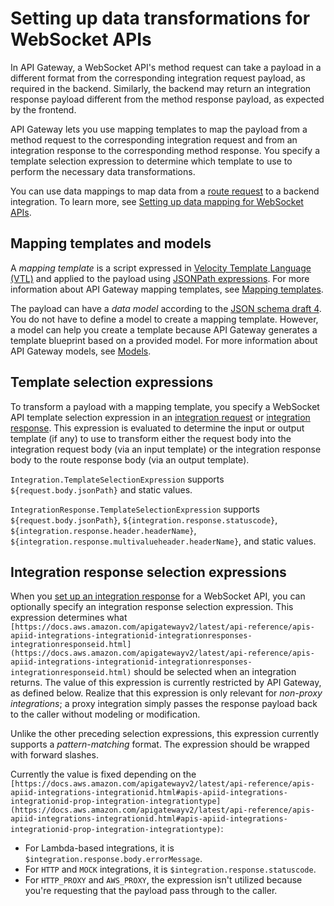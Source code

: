 # Setting up data transformations for WebSocket APIs<a name="websocket-api-data-transformations"></a>

In API Gateway, a WebSocket API's method request can take a payload in a different format from the corresponding integration request payload, as required in the backend\. Similarly, the backend may return an integration response payload different from the method response payload, as expected by the frontend\. 

API Gateway lets you use mapping templates to map the payload from a method request to the corresponding integration request and from an integration response to the corresponding method response\. You specify a template selection expression to determine which template to use to perform the necessary data transformations\.

You can use data mappings to map data from a [route request](api-gateway-basic-concept.md#apigateway-definition-route-request) to a backend integration\. To learn more, see [Setting up data mapping for WebSocket APIs](websocket-api-data-mapping.md)\.

## Mapping templates and models<a name="apigateway-websocket-api-mapping-templats-and-models"></a>

 A *mapping template* is a script expressed in [Velocity Template Language \(VTL\)](https://velocity.apache.org/engine/devel/vtl-reference.html) and applied to the payload using [JSONPath expressions](http://goessner.net/articles/JsonPath/)\. For more information about API Gateway mapping templates, see [Mapping templates](models-mappings.md#models-mappings-mappings)\.

The payload can have a *data model* according to the [JSON schema draft 4](https://tools.ietf.org/html/draft-zyp-json-schema-04)\. You do not have to define a model to create a mapping template\. However, a model can help you create a template because API Gateway generates a template blueprint based on a provided model\. For more information about API Gateway models, see [Models](models-mappings.md#models-mappings-models)\.

## Template selection expressions<a name="apigateway-websocket-api-template-selection-expressions"></a>

To transform a payload with a mapping template, you specify a WebSocket API template selection expression in an [integration request](apigateway-websocket-api-integration-requests.md) or [integration response](apigateway-websocket-api-integration-responses.md)\. This expression is evaluated to determine the input or output template \(if any\) to use to transform either the request body into the integration request body \(via an input template\) or the integration response body to the route response body \(via an output template\)\.

`Integration.TemplateSelectionExpression` supports `${request.body.jsonPath}` and static values\.

`IntegrationResponse.TemplateSelectionExpression` supports `${request.body.jsonPath}`, `${integration.response.statuscode}`, `${integration.response.header.headerName}`, `${integration.response.multivalueheader.headerName}`, and static values\.

## Integration response selection expressions<a name="apigateway-websocket-api-integration-response-selection-expressions"></a>

When you [set up an integration response](apigateway-websocket-api-integration-responses.md) for a WebSocket API, you can optionally specify an integration response selection expression\. This expression determines what `[https://docs.aws.amazon.com/apigatewayv2/latest/api-reference/apis-apiid-integrations-integrationid-integrationresponses-integrationresponseid.html](https://docs.aws.amazon.com/apigatewayv2/latest/api-reference/apis-apiid-integrations-integrationid-integrationresponses-integrationresponseid.html)` should be selected when an integration returns\. The value of this expression is currently restricted by API Gateway, as defined below\. Realize that this expression is only relevant for *non\-proxy integrations*; a proxy integration simply passes the response payload back to the caller without modeling or modification\.

Unlike the other preceding selection expressions, this expression currently supports a *pattern\-matching* format\. The expression should be wrapped with forward slashes\.

Currently the value is fixed depending on the `[https://docs.aws.amazon.com/apigatewayv2/latest/api-reference/apis-apiid-integrations-integrationid.html#apis-apiid-integrations-integrationid-prop-integration-integrationtype](https://docs.aws.amazon.com/apigatewayv2/latest/api-reference/apis-apiid-integrations-integrationid.html#apis-apiid-integrations-integrationid-prop-integration-integrationtype)`:
+ For Lambda\-based integrations, it is `$integration.response.body.errorMessage`\.
+ For `HTTP` and `MOCK` integrations, it is `$integration.response.statuscode`\.
+ For `HTTP_PROXY` and `AWS_PROXY`, the expression isn't utilized because you're requesting that the payload pass through to the caller\.